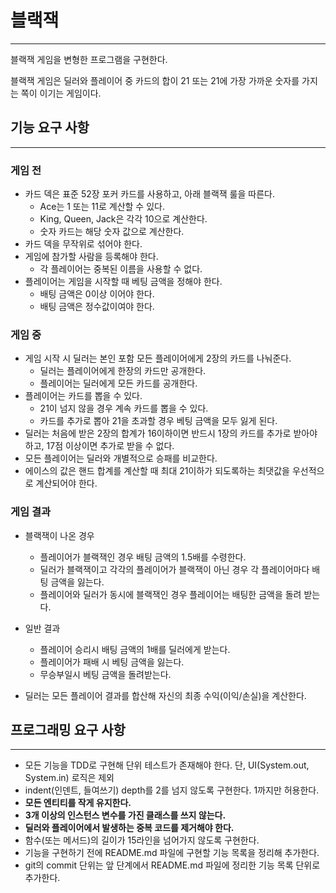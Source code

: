 # 블랙잭

---

블랙잭 게임을 변형한 프로그램을 구현한다. 

블랙잭 게임은 딜러와 플레이어 중 카드의 합이 21 또는 21에 가장 가까운 숫자를 가지는 쪽이 이기는 게임이다.

## 기능 요구 사항

---
 ### 게임 전
 - 카드 덱은 표준 52장 포커 카드를 사용하고, 아래 블랙잭 룰을 따른다.
    - Ace는 1 또는 11로 계산할 수 있다.
    - King, Queen, Jack은 각각 10으로 계산한다.
    - 숫자 카드는 해당 숫자 값으로 계산한다.
 - 카드 덱을 무작위로 섞어야 한다.
 - 게임에 참가할 사람을 등록해야 한다.
   - 각 플레이어는 중복된 이름을 사용할 수 없다.
 - 플레이어는 게임을 시작할 때 베팅 금액을 정해야 한다.
   - 배팅 금액은 0이상 이어야 한다.
   - 배팅 금액은 정수값이여야 한다.
   
 ### 게임 중
 - 게임 시작 시 딜러는 본인 포함 모든 플레이어에게 2장의 카드를 나눠준다.
   - 딜러는 플레이어에게 한장의 카드만 공개한다. 
   - 플레이어는 딜러에게 모든 카드를 공개한다.
 - 플레이어는 카드를 뽑을 수 있다.
    - 21이 넘지 않을 경우 계속 카드를 뽑을 수 있다.
    - 카드를 추가로 뽑아 21을 초과할 경우 베팅 금액을 모두 잃게 된다.
 - 딜러는 처음에 받은 2장의 합계가 16이하이면 반드시 1장의 카드를 추가로 받아야 하고, 17점 이상이면 추가로 받을 수 없다.
 - 모든 플레이어는 딜러와 개별적으로 승패를 비교한다.
 - 에이스의 값은 핸드 합계를 계산할 때 최대 21이하가 되도록하는 최댓값을 우선적으로 계산되어야 한다.

 ### 게임 결과
- 블랙잭이 나온 경우 
   - 플레이어가 블랙잭인 경우 배팅 금액의 1.5배를 수령한다.
   - 딜러가 블랙잭이고 각각의 플레이어가 블랙잭이 아닌 경우 각 플레이어마다 배팅 금액을 잃는다.
   - 플레이어와 딜러가 동시에 블랙잭인 경우 플레이어는 배팅한 금액을 돌려 받는다.
- 일반 결과
   - 플레이어 승리시 배팅 금액의 1배를 딜러에게 받는다.
   - 플레이어가 패배 시 베팅 금액을 잃는다.
   - 무승부일시 베팅 금액을 돌려받는다.
  
- 딜러는 모든 플레이어 결과를 합산해 자신의 최종 수익(이익/손실)을 계산한다.

## 프로그래밍 요구 사항

---

- 모든 기능을 TDD로 구현해 단위 테스트가 존재해야 한다. 단, UI(System.out, System.in) 로직은 제외
- indent(인덴트, 들여쓰기) depth를 2를 넘지 않도록 구현한다. 1까지만 허용한다.
- **모든 엔티티를 작게 유지한다.**
- **3개 이상의 인스턴스 변수를 가진 클래스를 쓰지 않는다.**
- **딜러와 플레이어에서 발생하는 중복 코드를 제거해야 한다.**
- 함수(또는 메서드)의 길이가 15라인을 넘어가지 않도록 구현한다.
- 기능을 구현하기 전에 README.md 파일에 구현할 기능 목록을 정리해 추가한다.
- git의 commit 단위는 앞 단계에서 README.md 파일에 정리한 기능 목록 단위로 추가한다.